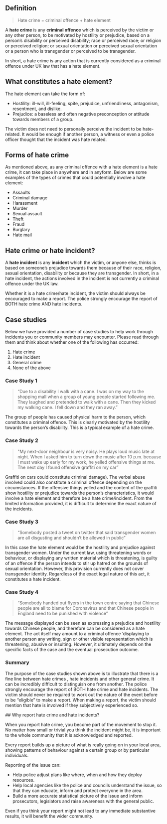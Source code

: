 ## Definition

> Hate crime = criminal offence + hate element

A **hate crime** is any **criminal offence** which is perceived by the victim or any other person, to be motivated by hostility or prejudice, based on a person’s disability or perceived disability; race or perceived race; or religion or perceived religion; or sexual orientation or perceived sexual orientation or a person who is transgender or perceived to be transgender.

In short, a hate crime is any action that is currently considered as a criminal offence under UK law that has a hate element.

## What constitutes a hate element?

The hate element can take the form of:
- Hostility: ill-will, ill-feeling, spite, prejudice, unfriendliness, antagonism, resentment, and dislike.
- Prejudice: a baseless and often negative preconception or attitude towards members of a group.

The victim does not need to personally perceive the incident to be hate-related. It would be enough if another person, a witness or even a police officer thought that the incident was hate related.

## Forms of hate crime

As mentioned above, as any criminal offence with a hate element is a hate crime, it can take place in anywhere and in anyform. Below are some examples of the types of crimes that could potentially involve a hate element:

- Assaults
- Criminal damage
- Harassment
- Murder
- Sexual assault
- Theft
- Fraud
- Burglary
- Hate mail

## Hate crime or hate incident?

A **hate incident** is any **incident** which the victim, or anyone else, thinks is based on someone’s prejudice towards them because of their race, religion, sexual orientation, disability or because they are transgender. In short, in a hate incident, the actions involved in the incident is not currently a criminal offence under the UK law.

Whether it is a hate crime/hate incident, the victim should always be encouraged to make a report. The police strongly encourage the report of BOTH hate crime AND hate incidents.

## Case studies
Below we have provided a number of case studies to help work through incidents you or community members may encounter. Please read through them and think about whether one of the following has occurred:

1. Hate crime
2. Hate incident
3. General crime
4. None of the above

### Case Study 1

>  “Due to a disability I walk with a cane. I was on my way to the shopping mall when a group of young people started following me. They laughed and pretended to walk with a cane. Then they kicked my walking cane. I fell down and they ran away.”

The group of people has caused physical harm to the person, which constitutes a criminal offence. This is clearly motivated by the hostility towards the person’s disability. This is a typical example of a hate crime.

### Case Study 2

> "My next-door neighbour is very noisy. He plays loud music late at night. When I asked him to turn down the music after 10 p.m. because I must wake up early for my work, he yelled offensive things at me. The next day I found offensive graffiti on my car”

Graffiti on cars could constitute criminal damage). The verbal abuse involved could also constitute a criminal offence depending on the circumstances. If the offensive things yelled and the content of the graffiti show hostility or prejudice towards the person’s characteristics, it would involve a hate element and therefore be a hate crime/incident. From the limited information provided, it is difficult to determine the exact nature of the incidents.

### Case Study 3

>  “Somebody posted a tweet on twitter that said transgender women are all disgusting and shouldn’t be allowed in public”

In this case the hate element would be the hostility and prejudice against transgender women.  Under the current law, using threatening words or behaviour, or displaying any written material which is threatening, is guilty of an offence if the person intends  to stir up hatred on the grounds of sexual orientation.  However, this provision currently does not cover transgender identity. Regardless of the exact legal nature of this act, it constitutes a hate incident.

### Case Study 4

> “Somebody handed out flyers in the town centre saying that Chinese people are all to blame for Coronavirus and that Chinese people in England need to be punished with violence”

The message displayed can be seen as expressing a prejudice and hostility towards Chinese people, and therefore can be considered as a hate element. The act itself may amount to a criminal offence ‘displaying to another person any writing, sign or other visible representation which is threatening, abusive or insulting. 	However, it ultimately depends on the specific facts of the case and the eventual prosecution outcome.

### Summary

The purpose of the case studies shown above is to illustrate that there is a fine line between hate crimes , hate incidents and other general crime. It can be incredibly difficult to distinguish one from another. The police strongly encourage the report of BOTH hate crime and hate incidents. The victim should never be required to work out the nature of the event before to be “eligible” to make a report. When making a report, the victim should mention that hate is involved if they subjectively experienced so.

## Why report hate crime and hate incidents?

When you report hate crime, you become part of the movement to stop it. No matter how small or trivial you think the incident might be, it is important to the whole community that it is acknowledged and reported.

Every report builds up a picture of what is really going on in your local area, showing patterns of behaviour against a certain group or by particular individuals.

Reporting of the issue can:
- Help police adjust plans like where, when and how they deploy resources.
- Help local agencies like the police and councils understand the issue, so that they can educate, inform and protect everyone in the area.
- Build a more accurate statistical picture of the issue and inform prosecutors, legislators and raise awareness with the general public. 

Even if you think your report might not lead to any immediate substantive results, it will benefit the wider community.
